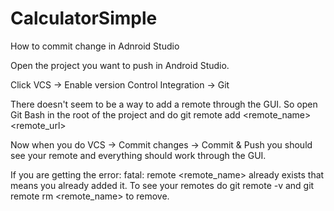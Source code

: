 # CalculatorSimple

How to commit change in Adnroid Studio

 Open the project you want to push in Android Studio.

Click VCS -> Enable version Control Integration -> Git

There doesn't seem to be a way to add a remote through the GUI. So open Git Bash in the root of the project and do git remote add <remote_name> <remote_url>

Now when you do VCS -> Commit changes -> Commit & Push you should see your remote and everything should work through the GUI.

If you are getting the error: fatal: remote <remote_name> already exists that means you already added it. To see your remotes do git remote -v and git remote rm <remote_name> to remove.
